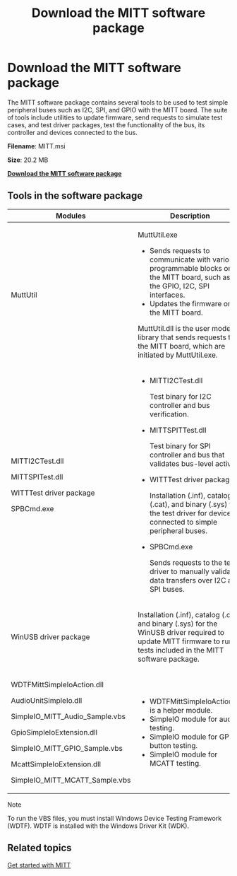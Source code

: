 ﻿---
title: Download the MITT software package
description: Download the MITT software package.
ms.date: 04/27/2021
ms.localizationpriority: medium
---

# Download the MITT software package

The MITT software package contains several tools to be used to test simple peripheral buses such as I2C, SPI, and GPIO with the MITT board. The suite of tools include utilities to update firmware, send requests to simulate test cases, and test driver packages, test the functionality of the bus, its controller and devices connected to the bus.

**Filename**: MITT.msi

**Size**: 20.2 MB

[**Download the MITT software package**](https://download.microsoft.com/download/7/7/0/7703F03C-9D1F-45FC-A625-9647DC495EE2/MITT.msi)

## Tools in the software package

<table>
<colgroup>
<col />
<col />
</colgroup>
<thead>
<tr class="header">
<th>Modules</th>
<th>Description</th>
</tr>
</thead>
<tbody>
<tr class="odd">
<td><p>MuttUtil</p></td>
<td><p>MuttUtil.exe</p>
<ul>
<li>Sends requests to communicate with various programmable blocks on the MITT board, such as the GPIO, I2C, SPI interfaces.</li>
<li>Updates the firmware on the MITT board.</li>
</ul>
<p>MuttUtil.dll is the user mode library that sends requests to the MITT board, which are initiated by MuttUtil.exe.</p></td>
</tr>
<tr class="even">
<td><p>MITTI2CTest.dll</p>
<p>MITTSPITest.dll</p>
<p>WITTTest driver package</p>
<p>SPBCmd.exe</p></td>
<td><ul>
<li><p>MITTI2CTest.dll</p>
<p>Test binary for I2C controller and bus verification.</p></li>
<li><p>MITTSPITTest.dll</p>
<p>Test binary for SPI controller and bus that validates bus-level activity.</p></li>
<li><p>WITTTest driver package</p>
<p>Installation (.inf), catalog (.cat), and binary (.sys) for the test driver for devices connected to simple peripheral buses.</p></li>
<li><p>SPBCmd.exe</p>
<p>Sends requests to the test driver to manually validate data transfers over I2C and SPI buses.</p></li>
</ul></td>
</tr>
<tr class="odd">
<td><p>WinUSB driver package</p></td>
<td><p>Installation (.inf), catalog (.cat), and binary (.sys) for the WinUSB driver required to update MITT firmware to run tests included in the MITT software package.</p></td>
</tr>
<tr class="even">
<td><p>WDTFMittSimpleIoAction.dll</p>
<p>AudioUnitSimpleIo.dll</p>
<p>SimpleIO_MITT_Audio_Sample.vbs</p>
<p>GpioSimpleIoExtension.dll</p>
<p>SimpleIO_MITT_GPIO_Sample.vbs</p>
<p>McattSimpleIoExtension.dll</p>
<p>SimpleIO_MITT_MCATT_Sample.vbs</p></td>
<td><ul>
<li>WDTFMittSimpleIoAction.dll is a helper module.</li>
<li>SimpleIO module for audio testing.</li>
<li>SimpleIO module for GPIO button testing.</li>
<li>SimpleIO module for MCATT testing.</li>
</ul></td>
</tr>
</tbody>
</table>

> [!NOTE]
> To run the VBS files, you must install Windows Device Testing Framework (WDTF). WDTF is installed with the Windows Driver Kit (WDK).

## Related topics

[Get started with MITT](/windows-hardware/drivers/spb/get-started-with-mitt---)
